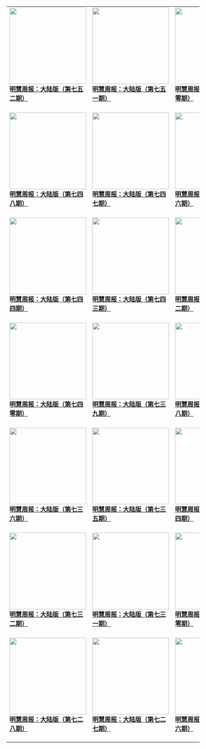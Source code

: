 |||||
|---|---|---|---|
|[<img width="200px" src="http://qikan.minghui.org/mhqkpage/qikanimage/2019/07/05/mhzb_752_pdf-cover.png" ><br/><b> 明慧周报：大陆版（第七五二期）</b><br/><br/>](../pages/zhongguo/193417.md)|[<img width="200px" src="http://qikan.minghui.org/mhqkpage/qikanimage/2019/06/28/mhzb_751_pdf-cover.png" ><br/><b> 明慧周报：大陆版（第七五一期）</b><br/><br/>](../pages/zhongguo/193335.md)|[<img width="200px" src="http://qikan.minghui.org/mhqkpage/qikanimage/2019/06/21/mhzb_750_pdf-cover.png" ><br/><b> 明慧周报：大陆版（第七五零期）</b><br/><br/>](../pages/zhongguo/193255.md)|[<img width="200px" src="http://qikan.minghui.org/mhqkpage/qikanimage/2019/06/14/mhzb_749_pdf-cover.png" ><br/><b> 明慧周报：中国版（第七四九期）</b><br/><br/>](../pages/zhongguo/193174.md)|
|[<img width="200px" src="http://qikan.minghui.org/mhqkpage/qikanimage/2019/06/07/mhzb_748-cover.png" ><br/><b> 明慧周报：大陆版（第七四八期）</b><br/><br/>](../pages/zhongguo/193084.md)|[<img width="200px" src="http://qikan.minghui.org/mhqkpage/qikanimage/2019/05/31/mhzb_747_pdf-cover.png" ><br/><b> 明慧周报：大陆版（第七四七期）</b><br/><br/>](../pages/zhongguo/192999.md)|[<img width="200px" src="http://qikan.minghui.org/mhqkpage/qikanimage/2019/05/24/mhzb_746_pdf-cover.png" ><br/><b> 明慧周报：大陆版（第七四六期）</b><br/><br/>](../pages/zhongguo/192917.md)|[<img width="200px" src="http://qikan.minghui.org/mhqkpage/qikanimage/2019/05/17/mhzb_745_pdf-cover.png" ><br/><b> 明慧周报：大陆版（第七四五期）</b><br/><br/>](../pages/zhongguo/192842.md)|
|[<img width="200px" src="http://qikan.minghui.org/mhqkpage/qikanimage/2019/05/09/mhzb_744_pdf-cover.png" ><br/><b> 明慧周报：大陆版（第七四四期）</b><br/><br/>](../pages/zhongguo/192751.md)|[<img width="200px" src="http://qikan.minghui.org/mhqkpage/qikanimage/2019/05/02/mhzb_743_pdf-cover.png" ><br/><b> 明慧周报：大陆版（第七四三期）</b><br/><br/>](../pages/zhongguo/192634.md)|[<img width="200px" src="http://qikan.minghui.org/mhqkpage/qikanimage/2019/04/26/mhzb_742_pdf-cover.png" ><br/><b> 明慧周报：大陆版（第七四二期）</b><br/><br/>](../pages/zhongguo/192536.md)|[<img width="200px" src="http://qikan.minghui.org/mhqkpage/qikanimage/2019/04/19/mhzb_741_pdf-cover.png" ><br/><b> 明慧周报：大陆版（第七四一期）</b><br/><br/>](../pages/zhongguo/192450.md)|
|[<img width="200px" src="http://qikan.minghui.org/mhqkpage/qikanimage/2019/04/12/mhzb_740_pdf-cover.png" ><br/><b> 明慧周报：大陆版（第七四零期）</b><br/><br/>](../pages/zhongguo/192366.md)|[<img width="200px" src="http://qikan.minghui.org/mhqkpage/qikanimage/2019/04/05/mhzb_739_pdf-cover.png" ><br/><b> 明慧周报：大陆版（第七三九期）</b><br/><br/>](../pages/zhongguo/192291.md)|[<img width="200px" src="http://qikan.minghui.org/mhqkpage/qikanimage/2019/03/29/mhzb_738_pdf-cover.png" ><br/><b> 明慧周报：大陆版（第七三八期）</b><br/><br/>](../pages/zhongguo/192206.md)|[<img width="200px" src="http://qikan.minghui.org/mhqkpage/qikanimage/2019/03/21/mhzb_737_pdf-cover.png" ><br/><b> 明慧周报：大陆版（第七三七期）</b><br/><br/>](../pages/zhongguo/192127.md)|
|[<img width="200px" src="http://qikan.minghui.org/mhqkpage/qikanimage/2019/03/15/mhzb_736_pdf-cover.png" ><br/><b> 明慧周报：大陆版（第七三六期）</b><br/><br/>](../pages/zhongguo/192041.md)|[<img width="200px" src="http://qikan.minghui.org/mhqkpage/qikanimage/2019/03/08/mhzb_735_pdf-cover.png" ><br/><b> 明慧周报：大陆版（第七三五期）</b><br/><br/>](../pages/zhongguo/191949.md)|[<img width="200px" src="http://qikan.minghui.org/mhqkpage/qikanimage/2019/03/01/mhzb_734_pdf-cover.png" ><br/><b> 明慧周报：大陆版（第七三四期）</b><br/><br/>](../pages/zhongguo/191873.md)|[<img width="200px" src="http://qikan.minghui.org/mhqkpage/qikanimage/2019/02/22/mhzb_733_pdf-cover.png" ><br/><b> 明慧周报：大陆版（第七三三期）</b><br/><br/>](../pages/zhongguo/191794.md)|
|[<img width="200px" src="http://qikan.minghui.org/mhqkpage/qikanimage/2019/02/15/mhzb_732_pdf-cover.png" ><br/><b> 明慧周报：大陆版（第七三二期）</b><br/><br/>](../pages/zhongguo/191709.md)|[<img width="200px" src="http://qikan.minghui.org/mhqkpage/qikanimage/2019/02/08/mhzb_731_pdf-cover.png" ><br/><b> 明慧周报：大陆版（第七三一期）</b><br/><br/>](../pages/zhongguo/191643.md)|[<img width="200px" src="http://qikan.minghui.org/mhqkpage/qikanimage/2019/02/01/mhzb_730_pdf-cover.png" ><br/><b> 明慧周报：大陆版（第七三零期）</b><br/><br/>](../pages/zhongguo/191575.md)|[<img width="200px" src="http://qikan.minghui.org/mhqkpage/qikanimage/2019/01/25/mhzb_729_pdf-cover.png" ><br/><b> 明慧周报：大陆版（第七二九期）</b><br/><br/>](../pages/zhongguo/191495.md)|
|[<img width="200px" src="http://qikan.minghui.org/mhqkpage/qikanimage/2019/01/17/mhzb_728_pdf-cover.png" ><br/><b> 明慧周报：大陆版（第七二八期）</b><br/><br/>](../pages/zhongguo/191398.md)|[<img width="200px" src="http://qikan.minghui.org/mhqkpage/qikanimage/2019/01/11/mhzb_727_pdf-cover.png" ><br/><b> 明慧周报：大陆版（第七二七期）</b><br/><br/>](../pages/zhongguo/191316.md)|[<img width="200px" src="http://qikan.minghui.org/mhqkpage/qikanimage/2019/01/04/mhzb_726_pdf-cover.png" ><br/><b> 明慧周报：大陆版（第七二六期）</b><br/><br/>](../pages/zhongguo/191226.md)|[<img width="200px" src="http://qikan.minghui.org/mhqkpage/qikanimage/2018/12/28/mhzb_725_pdf-cover.png" ><br/><b> 明慧周报：大陆版（第七二五期）</b><br/><br/>](../pages/zhongguo/191146.md)|
